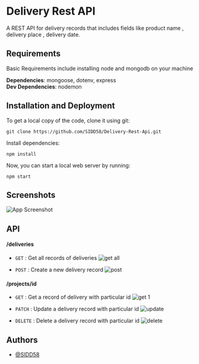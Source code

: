 
# Delivery Rest API

A REST API for delivery records that includes fields like product
name , delivery place , delivery date. 


## Requirements
Basic Requirements include installing node and mongodb on your machine

**Dependencies**: mongoose, dotenv, express  
**Dev Dependencies**: nodemon

## Installation and Deployment

To get a local copy of the code, clone it using git:
```
git clone https://github.com/SIDD58/Delivery-Rest-Api.git
```
Install dependencies:
```
npm install
```
Now, you can start a local web server by running:
```
npm start
```
## Screenshots



![App Screenshot](https://via.placeholder.com/468x300?text=App+Screenshot+Here)


## API 

#### /deliveries
* `GET` : Get all records of deliveries 
![get all](https://user-images.githubusercontent.com/42698210/183013889-2aa4cd4f-d5b4-49d4-bd66-a61a349968d2.JPG)

* `POST` : Create a new delivery record 
![post](https://user-images.githubusercontent.com/42698210/183013920-87e29ca1-0a30-4441-90ff-5c829b24e2aa.JPG)

#### /projects/id
* `GET` : Get a record of delivery with particular id
![get 1](https://user-images.githubusercontent.com/42698210/183014194-4aa4ef99-02ec-4cec-8e5d-d95578a52a59.JPG)

* `PATCH` : Update a delivery record with particular id
![update](https://user-images.githubusercontent.com/42698210/183014225-4e1457f2-b66e-42b7-a921-4d8d7cbe449e.JPG)

* `DELETE` : Delete a delivery record with particular id
![delete](https://user-images.githubusercontent.com/42698210/183014246-b6928f8d-91a6-478e-ba21-8ad6ad5e0d4c.JPG)


## Authors

- [@SIDD58](https://github.com/SIDD58)

